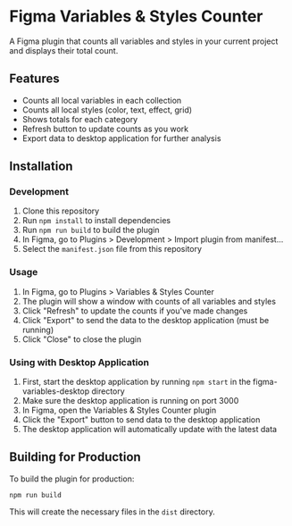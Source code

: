 # Figma Variables & Styles Counter

A Figma plugin that counts all variables and styles in your current project and displays their total count.

## Features

- Counts all local variables in each collection
- Counts all local styles (color, text, effect, grid)
- Shows totals for each category
- Refresh button to update counts as you work
- Export data to desktop application for further analysis

## Installation

### Development

1. Clone this repository
2. Run `npm install` to install dependencies
3. Run `npm run build` to build the plugin
4. In Figma, go to Plugins > Development > Import plugin from manifest...
5. Select the `manifest.json` file from this repository

### Usage

1. In Figma, go to Plugins > Variables & Styles Counter
2. The plugin will show a window with counts of all variables and styles
3. Click "Refresh" to update the counts if you've made changes
4. Click "Export" to send the data to the desktop application (must be running)
5. Click "Close" to close the plugin

### Using with Desktop Application

1. First, start the desktop application by running `npm start` in the figma-variables-desktop directory
2. Make sure the desktop application is running on port 3000
3. In Figma, open the Variables & Styles Counter plugin
4. Click the "Export" button to send data to the desktop application
5. The desktop application will automatically update with the latest data

## Building for Production

To build the plugin for production:

```
npm run build
```

This will create the necessary files in the `dist` directory. 